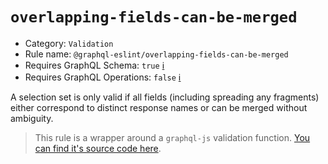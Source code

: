 # `overlapping-fields-can-be-merged`

- Category: `Validation`
- Rule name: `@graphql-eslint/overlapping-fields-can-be-merged`
- Requires GraphQL Schema: `true` [ℹ️](../../README.md#extended-linting-rules-with-graphql-schema)
- Requires GraphQL Operations: `false` [ℹ️](../../README.md#extended-linting-rules-with-siblings-operations)

A selection set is only valid if all fields (including spreading any fragments) either correspond to distinct response names or can be merged without ambiguity.

> This rule is a wrapper around a `graphql-js` validation function. [You can find it's source code here](https://github.com/graphql/graphql-js/blob/main/src/validation/rules/OverlappingFieldsCanBeMergedRule.ts).